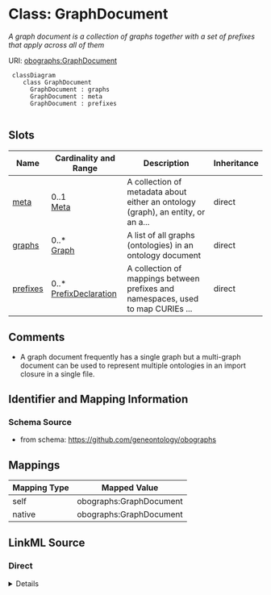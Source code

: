 # Class: GraphDocument
_A graph document is a collection of graphs together with a set of prefixes that apply across all of them_




URI: [obographs:GraphDocument](https://github.com/geneontology/obographs/GraphDocument)



```{mermaid}
 classDiagram
    class GraphDocument
      GraphDocument : graphs
      GraphDocument : meta
      GraphDocument : prefixes
      
```




<!-- no inheritance hierarchy -->


## Slots

| Name | Cardinality and Range | Description | Inheritance |
| ---  | --- | --- | --- |
| [meta](meta.md) | 0..1 <br/> [Meta](Meta.md) | A collection of metadata about either an ontology (graph), an entity, or an a... | direct |
| [graphs](graphs.md) | 0..* <br/> [Graph](Graph.md) | A list of all graphs (ontologies) in an ontology document | direct |
| [prefixes](prefixes.md) | 0..* <br/> [PrefixDeclaration](PrefixDeclaration.md) | A collection of mappings between prefixes and namespaces, used to map CURIEs ... | direct |









## Comments

* A graph document frequently has a single graph but a multi-graph document can be used to represent multiple ontologies in an import closure in a single file.

## Identifier and Mapping Information







### Schema Source


* from schema: https://github.com/geneontology/obographs





## Mappings

| Mapping Type | Mapped Value |
| ---  | ---  |
| self | obographs:GraphDocument |
| native | obographs:GraphDocument |





## LinkML Source

<!-- TODO: investigate https://stackoverflow.com/questions/37606292/how-to-create-tabbed-code-blocks-in-mkdocs-or-sphinx -->

### Direct

<details>
```yaml
name: GraphDocument
description: A graph document is a collection of graphs together with a set of prefixes
  that apply across all of them
comments:
- A graph document frequently has a single graph but a multi-graph document can be
  used to represent multiple ontologies in an import closure in a single file.
from_schema: https://github.com/geneontology/obographs
rank: 1000
slots:
- meta
- graphs
- prefixes

```
</details>

### Induced

<details>
```yaml
name: GraphDocument
description: A graph document is a collection of graphs together with a set of prefixes
  that apply across all of them
comments:
- A graph document frequently has a single graph but a multi-graph document can be
  used to represent multiple ontologies in an import closure in a single file.
from_schema: https://github.com/geneontology/obographs
rank: 1000
attributes:
  meta:
    name: meta
    description: A collection of metadata about either an ontology (graph), an entity,
      or an axiom
    from_schema: https://github.com/geneontology/obographs
    aliases:
    - annotations
    rank: 1000
    alias: meta
    owner: GraphDocument
    domain_of:
    - GraphDocument
    - Graph
    - Node
    - Edge
    - PropertyValue
    - Axiom
    range: Meta
  graphs:
    name: graphs
    description: A list of all graphs (ontologies) in an ontology document.
    from_schema: https://github.com/geneontology/obographs
    rank: 1000
    multivalued: true
    alias: graphs
    owner: GraphDocument
    domain_of:
    - GraphDocument
    range: Graph
    inlined: true
    inlined_as_list: true
  prefixes:
    name: prefixes
    description: A collection of mappings between prefixes and namespaces, used to
      map CURIEs (e.g. GO:0008150) to IRIs (e.g. http://purl.obolibrary.org/obo/GO_0008150)
    from_schema: https://github.com/geneontology/obographs
    rank: 1000
    slot_uri: sh:declare
    multivalued: true
    alias: prefixes
    owner: GraphDocument
    domain_of:
    - GraphDocument
    - Graph
    range: PrefixDeclaration
    inlined: true

```
</details>